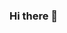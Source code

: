 ### Hi there 👋

<!--
**sravankumar-mode/sravankumar-mode** is a ✨ _special_ ✨ repository because its `README.md` (this file) appears on your GitHub profile.

Here are some ideas to get you started:

- 🔭 I'm currently pursuing my B.Tech (ECE) fourth year.
- 🌱 I’m currently learning from Coursera and Kaggle.
- 🤝🏻 I'm open for collaborations in Data Science and Machine Learning domains.
- 💻 I'm looking for an internship in Machine Learning domain.
-->
